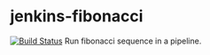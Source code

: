 # jenkins-fibonacci
[![Build Status](http://3.82.111.136:8080/buildStatus/icon?job=fibonacci)](http://3.82.111.136:8080/job/fibonacci/)
Run fibonacci sequence in a pipeline.
